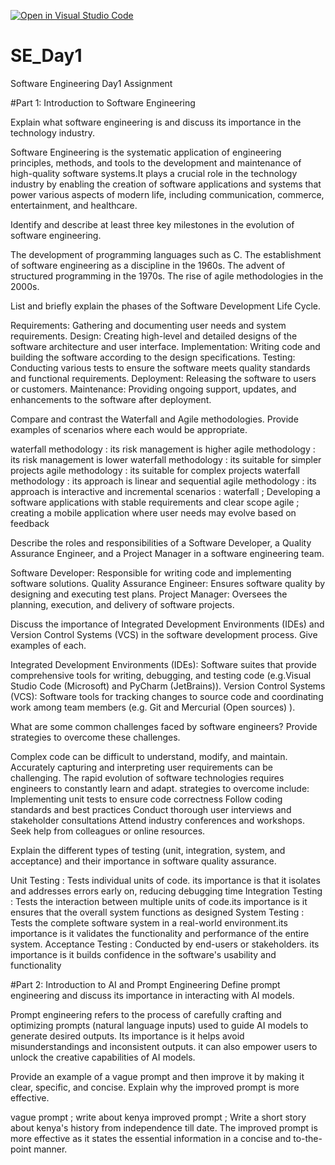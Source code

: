 [![Open in Visual Studio Code](https://classroom.github.com/assets/open-in-vscode-2e0aaae1b6195c2367325f4f02e2d04e9abb55f0b24a779b69b11b9e10269abc.svg)](https://classroom.github.com/online_ide?assignment_repo_id=15567463&assignment_repo_type=AssignmentRepo)
# SE_Day1
Software Engineering Day1 Assignment

#Part 1: Introduction to Software Engineering

Explain what software engineering is and discuss its importance in the technology industry.

Software Engineering is the systematic application of engineering principles, methods, and tools to the development and maintenance of high-quality software systems.It plays a crucial role in the technology industry by enabling the creation of software applications and systems that power various aspects of modern life, including communication, commerce, entertainment, and healthcare.


Identify and describe at least three key milestones in the evolution of software engineering.

The development of programming languages such as C.
The establishment of software engineering as a discipline in the 1960s.
The advent of structured programming in the 1970s.
The rise of agile methodologies in the 2000s.


List and briefly explain the phases of the Software Development Life Cycle.

Requirements: Gathering and documenting user needs and system requirements.
Design: Creating high-level and detailed designs of the software architecture and user interface.
Implementation: Writing code and building the software according to the design specifications.
Testing: Conducting various tests to ensure the software meets quality standards and functional requirements.
Deployment: Releasing the software to users or customers.
Maintenance: Providing ongoing support, updates, and enhancements to the software after deployment.


Compare and contrast the Waterfall and Agile methodologies. Provide examples of scenarios where each would be appropriate.

waterfall methodology : its risk management is higher      agile methodology : its risk management is lower
waterfall methodology : its suitable for simpler projects  agile methodology : its suitable for complex projects
waterfall methodology : its approach is linear and sequential  agile methodology : its approach is interactive and incremental
 scenarios : 
 waterfall ; Developing a software applications with stable requirements and clear scope
 agile ; creating a mobile application where user needs may evolve based on feedback

Describe the roles and responsibilities of a Software Developer, a Quality Assurance Engineer, and a Project Manager in a software engineering team.

Software Developer: Responsible for writing code and implementing software solutions.
Quality Assurance Engineer: Ensures software quality by designing and executing test plans.
Project Manager: Oversees the planning, execution, and delivery of software projects.


Discuss the importance of Integrated Development Environments (IDEs) and Version Control Systems (VCS) in the software development process. Give examples of each.

Integrated Development Environments (IDEs): Software suites that provide comprehensive tools for writing, debugging, and testing code (e.g.Visual Studio Code (Microsoft) and PyCharm (JetBrains)).
Version Control Systems (VCS): Software tools for tracking changes to source code and coordinating work among team members (e.g. Git and Mercurial (Open sources) ).

What are some common challenges faced by software engineers? Provide strategies to overcome these challenges.

Complex code can be difficult to understand, modify, and maintain.
Accurately capturing and interpreting user requirements can be challenging.
The rapid evolution of software technologies requires engineers to constantly learn and adapt.
strategies to overcome include:
Implementing unit tests to ensure code correctness
Follow coding standards and best practices
Conduct thorough user interviews and stakeholder consultations
Attend industry conferences and workshops.
Seek help from colleagues or online resources.

Explain the different types of testing (unit, integration, system, and acceptance) and their importance in software quality assurance.

Unit Testing : Tests individual units of code. its importance is that it isolates and addresses errors early on, reducing debugging time
Integration Testing : Tests the interaction between multiple units of code.its importance is it ensures that the overall system functions as designed
System Testing : Tests the complete software system in a real-world environment.its importance is it validates the functionality and performance of the entire system.
Acceptance Testing : Conducted by end-users or stakeholders. its importance is it builds confidence in the software's usability and functionality

#Part 2: Introduction to AI and Prompt Engineering
Define prompt engineering and discuss its importance in interacting with AI models.

Prompt engineering refers to the process of carefully crafting and optimizing prompts (natural language inputs) used to guide AI models to generate desired outputs.
Its importance is it helps avoid misunderstandings and inconsistent outputs.
it can also empower users to unlock the creative capabilities of AI models.


Provide an example of a vague prompt and then improve it by making it clear, specific, and concise. Explain why the improved prompt is more effective.

vague prompt ; write about kenya
improved prompt ; Write a short story about kenya's history from independence till date.
 The improved prompt is more effective as it states the essential information in a concise and to-the-point manner.


